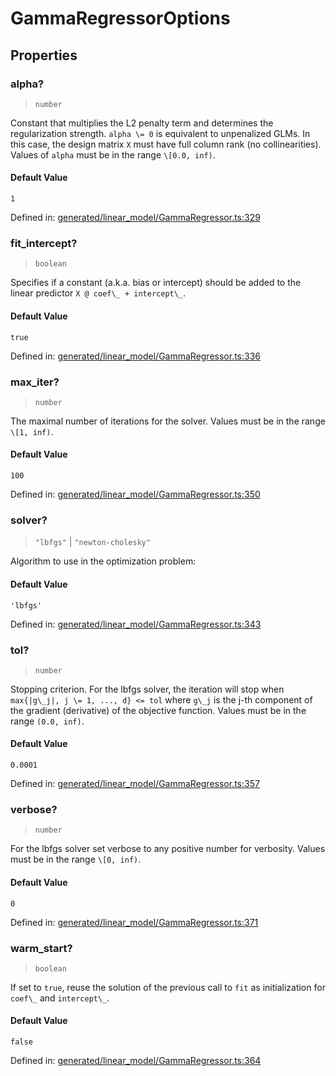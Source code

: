 # GammaRegressorOptions

## Properties

### alpha?

> `number`

Constant that multiplies the L2 penalty term and determines the regularization strength. `alpha \= 0` is equivalent to unpenalized GLMs. In this case, the design matrix `X` must have full column rank (no collinearities). Values of `alpha` must be in the range `\[0.0, inf)`.

#### Default Value

`1`

Defined in:  [generated/linear\_model/GammaRegressor.ts:329](https://github.com/transitive-bullshit/scikit-learn-ts/blob/92ab806/packages/sklearn/src/generated/linear_model/GammaRegressor.ts#L329)

### fit\_intercept?

> `boolean`

Specifies if a constant (a.k.a. bias or intercept) should be added to the linear predictor `X @ coef\_ + intercept\_`.

#### Default Value

`true`

Defined in:  [generated/linear\_model/GammaRegressor.ts:336](https://github.com/transitive-bullshit/scikit-learn-ts/blob/92ab806/packages/sklearn/src/generated/linear_model/GammaRegressor.ts#L336)

### max\_iter?

> `number`

The maximal number of iterations for the solver. Values must be in the range `\[1, inf)`.

#### Default Value

`100`

Defined in:  [generated/linear\_model/GammaRegressor.ts:350](https://github.com/transitive-bullshit/scikit-learn-ts/blob/92ab806/packages/sklearn/src/generated/linear_model/GammaRegressor.ts#L350)

### solver?

> `"lbfgs"` \| `"newton-cholesky"`

Algorithm to use in the optimization problem:

#### Default Value

`'lbfgs'`

Defined in:  [generated/linear\_model/GammaRegressor.ts:343](https://github.com/transitive-bullshit/scikit-learn-ts/blob/92ab806/packages/sklearn/src/generated/linear_model/GammaRegressor.ts#L343)

### tol?

> `number`

Stopping criterion. For the lbfgs solver, the iteration will stop when `max{|g\_j|, j \= 1, ..., d} <= tol` where `g\_j` is the j-th component of the gradient (derivative) of the objective function. Values must be in the range `(0.0, inf)`.

#### Default Value

`0.0001`

Defined in:  [generated/linear\_model/GammaRegressor.ts:357](https://github.com/transitive-bullshit/scikit-learn-ts/blob/92ab806/packages/sklearn/src/generated/linear_model/GammaRegressor.ts#L357)

### verbose?

> `number`

For the lbfgs solver set verbose to any positive number for verbosity. Values must be in the range `\[0, inf)`.

#### Default Value

`0`

Defined in:  [generated/linear\_model/GammaRegressor.ts:371](https://github.com/transitive-bullshit/scikit-learn-ts/blob/92ab806/packages/sklearn/src/generated/linear_model/GammaRegressor.ts#L371)

### warm\_start?

> `boolean`

If set to `true`, reuse the solution of the previous call to `fit` as initialization for `coef\_` and `intercept\_`.

#### Default Value

`false`

Defined in:  [generated/linear\_model/GammaRegressor.ts:364](https://github.com/transitive-bullshit/scikit-learn-ts/blob/92ab806/packages/sklearn/src/generated/linear_model/GammaRegressor.ts#L364)
